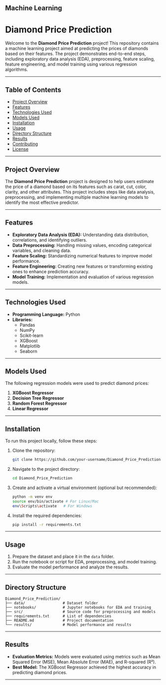## Machine Learning


# Diamond Price Prediction

Welcome to the **Diamond Price Prediction** project! This repository contains a machine learning project aimed at predicting the prices of diamonds based on their features. The project demonstrates end-to-end steps, including exploratory data analysis (EDA), preprocessing, feature scaling, feature engineering, and model training using various regression algorithms.

---

## Table of Contents

- [Project Overview](#project-overview)
- [Features](#features)
- [Technologies Used](#technologies-used)
- [Models Used](#models-used)
- [Installation](#installation)
- [Usage](#usage)
- [Directory Structure](#directory-structure)
- [Results](#results)
- [Contributing](#contributing)
- [License](#license)

---

## Project Overview

The **Diamond Price Prediction** project is designed to help users estimate the price of a diamond based on its features such as carat, cut, color, clarity, and other attributes. This project includes steps like data analysis, preprocessing, and implementing multiple machine learning models to identify the most effective predictor.

---

## Features

- **Exploratory Data Analysis (EDA):** Understanding data distribution, correlations, and identifying outliers.
- **Data Preprocessing:** Handling missing values, encoding categorical variables, and cleaning data.
- **Feature Scaling:** Standardizing numerical features to improve model performance.
- **Feature Engineering:** Creating new features or transforming existing ones to enhance prediction accuracy.
- **Model Training:** Implementation and evaluation of various regression models.

---

## Technologies Used

- **Programming Language:** Python
- **Libraries:**
  - Pandas
  - NumPy
  - Scikit-learn
  - XGBoost
  - Matplotlib
  - Seaborn

---

## Models Used

The following regression models were used to predict diamond prices:

1. **XGBoost Regressor**
2. **Decision Tree Regressor**
3. **Random Forest Regressor**
4. **Linear Regressor**

---

## Installation

To run this project locally, follow these steps:

1. Clone the repository:

   ```bash
   git clone https://github.com/your-username/Diamond_Price_Prediction.git
   ```

2. Navigate to the project directory:

   ```bash
   cd Diamond_Price_Prediction
   ```

3. Create and activate a virtual environment (optional but recommended):

   ```bash
   python -m venv env
   source env/bin/activate # For Linux/Mac
   env\Scripts\activate   # For Windows
   ```

4. Install the required dependencies:

   ```bash
   pip install -r requirements.txt
   ```

---

## Usage

1. Prepare the dataset and place it in the `data` folder.
2. Run the notebook or script for EDA, preprocessing, and model training.
3. Evaluate the model performance and analyze the results.

---

## Directory Structure

```
Diamond_Price_Prediction/
├── data/                 # Dataset folder
├── notebooks/            # Jupyter notebooks for EDA and training
├── src/                  # Source code for preprocessing and models
├── requirements.txt      # List of dependencies
├── README.md             # Project documentation
└── results/              # Model performance and results
```

---

## Results

- **Evaluation Metrics:** Models were evaluated using metrics such as Mean Squared Error (MSE), Mean Absolute Error (MAE), and R-squared (R²).
- **Best Model:** The XGBoost Regressor achieved the highest accuracy in predicting diamond prices.

---
